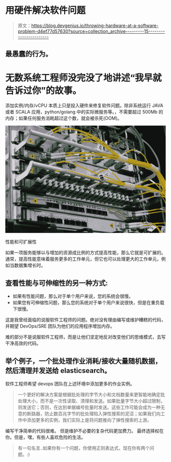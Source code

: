 # 用硬件解决软件问题

> 原文：<https://blog.devgenius.io/throwing-hardware-at-a-software-problem-d4ef77d57630?source=collection_archive---------15----------------------->

## 最愚蠢的行为。

# 无数系统工程师没完没了地讲述“我早就告诉过你”的故事。

添加实例/内存/vCPU 本质上只是投入硬件来修复软件问题。除非系统运行 JAVA 或者 SCALA 应用，python/golang 中的实际微服务等。，不需要超过 500Mb 的内存；如果任何服务消耗超过这个数，就会被杀死(OOM)。

![](img/bccf78b3d9ade80ffd5351501685cc26.png)

性能和可扩展性

如果一项服务能够以与增加的资源成比例的方式提高性能，那么它就是可扩展的。通常，提高性能意味着服务更多的工作单元，但它也可以处理更大的工作单元，例如当数据集增长时。

## 查看性能与可伸缩性的另一种方式:

*   如果有性能问题，那么对于单个用户来说，您的系统会很慢。
*   如果您有可伸缩性问题，那么您的系统对于单个用户来说很快，但是在重负载下很慢。

这是我曾经面临的说服软件工程师的问题。绝对没有理由编写或维护糟糕的代码，并期望 DevOps/SRE 团队为他们的应用程序增加内存。

难的部分不是说服软件工程师，而是让他们坚定地反对改变他们的思维模式，去写干净高效的代码。

## 举个例子，一个批处理作业消耗/接收大量随机数据，然后清理并发送给 elasticsearch。

软件工程师希望 devops 团队在上述环境中添加更多的作业实例。

> 一个更好的解决方案是根据批处理的字节大小和文档数量来更智能地确定批处理大小，而不是一次性读取、清理和发送。如果批量字节大小超过限制，则发送它；否则，在达到单据编号批量时发送。这些工作可能会成为一种无意的断路器，防止数百兆字节的批处理陷入弹性搜索的泥沼；如果我们向工作中添加更多的实例，我们实际上是将问题推向了弹性搜索的上游。

编写干净简单的代码很难。
但是维护不必要的复杂代码更加费力。
最终选择权在你。但是，嘿，有些人喜欢危险的生活。

> 有一句名言..如果你有一个问题，你使用正则表达式，现在你有两个问题。:)